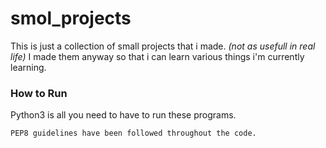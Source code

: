 # smol_projects
This is just a collection of small projects that i made. 
_(not as usefull in real life)_
I made them anyway so that i can learn various things i'm currently learning.

### How to Run
Python3 is all you need to have to run these programs.
```css
PEP8 guidelines have been followed throughout the code.
```
